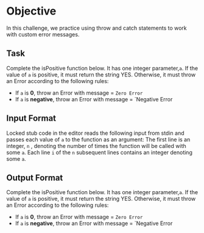 # Objective

In this challenge, we practice using throw and catch statements to work with custom error messages.

## Task
Complete the isPositive function below. It has one integer parameter,`a`. If the value of `a` is positive, it must return the string YES. Otherwise, it must throw an Error according to the following rules:
- If `a` is **0**, throw an Error with message = `Zero Error`
- If `a` is **negative**, throw an Error with message = `Negative Error

## Input Format
Locked stub code in the editor reads the following input from stdin and passes each value of `a` to the function as an argument:
The first line is an integer, `n` , denoting the number of times the function will be called with some `a`.
Each line `i` of the `n` subsequent lines contains an integer denoting some `a`.

## Output Format
Complete the isPositive function below. It has one integer parameter,`a`. If the value of `a` is positive, it must return the string YES. Otherwise, it must throw an Error according to the following rules:
- If `a` is **0**, throw an Error with message = `Zero Error`
- If `a` is **negative**, throw an Error with message = `Negative Error
